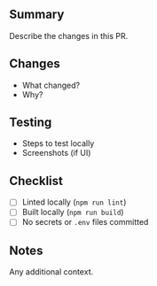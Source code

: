 ## Summary

Describe the changes in this PR.

## Changes

- What changed?
- Why?

## Testing

- Steps to test locally
- Screenshots (if UI)

## Checklist

- [ ] Linted locally (`npm run lint`)
- [ ] Built locally (`npm run build`)
- [ ] No secrets or `.env` files committed

## Notes

Any additional context.

